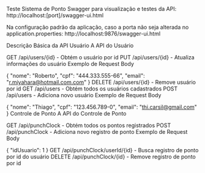 Teste Sistema de Ponto
Swagger para visualização e testes da API: http://localhost:[port]/swagger-ui.html

Na configuração padrão da aplicação, caso a porta não seja alterada no application.properties: http://localhost:9876/swagger-ui.html

Descrição Básica da API
Usuário
A API do Usuário

GET
/api/users/{id} - Obtém o usuário por id
PUT
/api/users/{id} - Atualiza informações do usuário
Exemplo de Request Body

{
  "nome": "Roberto",
  "cpf": "444.333.555-66",
  "email": "r.miyahara@hotmail.com.com"
}
DELETE
/api/users/{id} - Remove usuário por id
GET
/api/users - Obtém todos os usuários cadastrados
POST
/api/users - Adiciona novo usuário
Exemplo de Request Body

{
  "nome": "Thiago",
  "cpf": "123.456.789-0",
  "email": "thi.carsil@gmail.com"
}
Controle de Ponto
A API do Controle de Ponto

GET
/api/punchClock - Obtém todos os pontos registrados
POST
/api/punchClock - Adiciona novo registro de ponto
Exemplo de Request Body

{
  "idUsuario": 1
}
GET
/api/punchClock/userId/{id} - Busca registro de ponto por id do usuário
DELETE
/api/punchClock/{id} - Remove registro de ponto por id